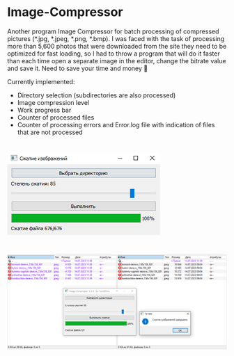 # Image-Compressor

Another program Image Compressor for batch processing of compressed pictures (*.jpg, *.jpeg, *.png, *.bmp). I was faced with the task of processing more than 5,600 photos that were downloaded from the site they need to be optimized for fast loading, so I had to throw a program that will do it faster than each time open a separate image in the editor, change the bitrate value and save it. Need to save your time and money 🤟

Currently implemented:

- Directory selection (subdirectories are also processed)
- Image compression level
- Work progress bar
- Counter of processed files
- Counter of processing errors and Error.log file with indication of files that are not processed

# ![](https://github.com/YanaShineRu/Image-Compressor/blob/main/ImageCompressor.png)
# ![](https://github.com/YanaShineRu/Image-Compressor/blob/main/ImageCompressor_.png)

